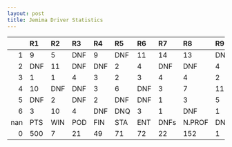 ```yaml
---
layout: post 
title: Jemima Driver Statistics
--- 
```


|     | R1   | R2   | R3   | R4   | R5   | R6   | R7   | R8     | R9   | R10   | R11   | R12   | Points   | Pos   |
|----:|:-----|:-----|:-----|:-----|:-----|:-----|:-----|:-------|:-----|:------|:------|:------|:---------|:------|
|   1 | 9    | 5    | DNF  | 9    | DNF  | 11   | 14   | 13     | DNF  | 11    | 2     | DNF   | 29.0     | 16.0  |
|   2 | DNF  | 11   | DNF  | DNF  | 2    | 4    | DNF  | DNF    | 4    | 1     | 1     | 6     | 87.0     | 4.0   |
|   3 | 1    | 1    | 4    | 3    | 2    | 3    | 4    | 4      | 2    | DNF   | 4     | 3     | 178.0    | 1.0   |
|   4 | 10   | DNF  | DNF  | 3    | 6    | DNF  | 3    | 7      | 11   | DNF   | 10    | 14    | 37.0     | 11.0  |
|   5 | DNF  | 2    | DNF  | 2    | DNF  | DNF  | 1    | 3      | 5    | DNF   | DNF   | 7     | 78.0     | 5.0   |
|   6 | 3    | 10   | 4    | DNF  | DNQ  | 3    | 1    | DNF    | 1    | 13    | 7     | 15    | 91.0     | 3.0   |
| nan | PTS  | WIN  | POD  | FIN  | STA  | ENT  | DNFs | N.PROF | DNQ  | %FIN  | PPR   | BST   | CHA      | RNK   |
|   0 | 500  | 7    | 21   | 49   | 71   | 72   | 22   | 152    | 1    | 69.01 | 6.94  | 1     | 1.0      | 5.0   |